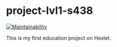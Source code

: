 # project-lvl1-s438
[![Maintainability](https://api.codeclimate.com/v1/badges/4c9cc223b26f609df2cd/maintainability)](https://codeclimate.com/github/pdronenko/project-lvl1-s438/maintainability)

This is my first education project on Hexlet.
